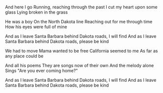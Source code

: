 And here I go
Running, reaching through the past
I cut my heart upon some glass
Lying broken in the grass

He was a boy
On the North Dakota line
Reaching out for me through time
How his eyes were full of mine
 
And as I leave Santa Barbara behind
Dakota roads, I will find
And as I leave Santa Barbara behind
Dakota roads, please be kind

We had to move
Mama wanted to be free
California seemed to me
As far as any place could be

And all his poems
They are songs now of their own
And the melody alone
Sings "Are you ever coming home?"

And as I leave Santa Barbara behind
Dakota roads, I will find
And as I leave Santa Barbara behind
Dakota roads, please be kind
